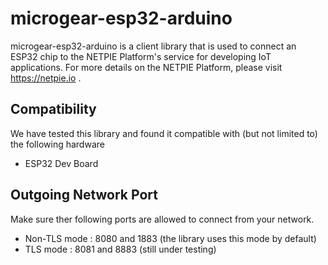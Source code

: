 # microgear-esp32-arduino

microgear-esp32-arduino  is a client library that is used to connect an ESP32 chip to the NETPIE Platform's service for developing IoT applications. For more details on the NETPIE Platform, please visit https://netpie.io .

## Compatibility

We have tested this library and found it compatible with (but not limited to) the following hardware
- ESP32 Dev Board

## Outgoing Network Port

Make sure ther following ports are allowed to connect from your network.
- Non-TLS mode : 8080 and 1883 (the library uses this mode by default)
- TLS mode : 8081 and 8883 (still under testing)
